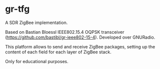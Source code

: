 # gr-tfg
A SDR ZigBee implementation.

Based on Bastian Bloessl IEEE802.15.4 OQPSK transceiver (https://github.com/bastibl/gr-ieee802-15-4). Developed over GNURadio.

This platform allows to send and receive ZigBee packages, setting up the content of each field for each layer of ZigBee stack.

Only for educational purposes.
